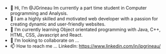 - 👋 Hi, I’m @JGrineau Im currently a part time student in Computer programming and Analysis.
- 👀 I am a highly skilled and motivated web developer with a passion for creating dynamic and user-friendly websites. 
- 🌱 I’m currently learning Object orientated programming with Java, C++, HTML, CSS, Javascript and React. 
- 💞️ I’m looking to collaborate on ...
- 📫 How to reach me ... LinkedIn: https://www.linkedin.com/in/jpgrineau/

<!---
JGrineau/JGrineau is a ✨ special ✨ repository because its `README.md` (this file) appears on your GitHub profile.
You can click the Preview link to take a look at your changes.
--->

